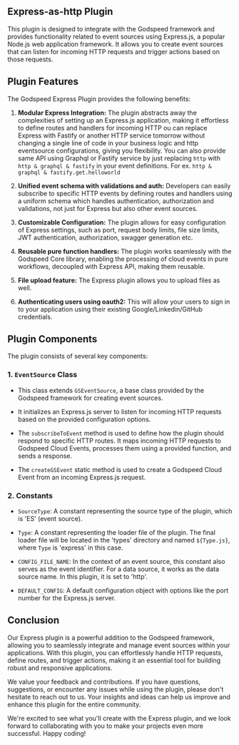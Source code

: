 ## Express-as-http Plugin 

This plugin is designed to integrate with the Godspeed framework and provides functionality related to event sources using Express.js, a popular Node.js web application framework. It allows you to create event sources that can listen for incoming HTTP requests and trigger actions based on those requests.

## Plugin Features

The Godspeed Express Plugin provides the following benefits:

1. **Modular Express Integration:** The plugin abstracts away the complexities of setting up an Express.js application, making it effortless to define routes and handlers for incoming HTTP ou can replace Express with Fastify or another HTTP service tomorrow without changing a single line of code in your business logic and http eventsource configurations, giving you flexibility. You can also provide same API using Graphql or Fastify service by just replacing `http` with `http & graphql & fastify` in your event definitions. For ex. `http & graphql & fastify.get.helloworld` 

2. **Unified event schema with validations and auth:** Developers can easily subscribe to specific HTTP events by defining routes and handlers using a uniform schema which handles authentication, authorization and validations, not just for Express but also other event sources.

3. **Customizable Configuration:** The plugin allows for easy configuration of Express settings, such as port, request body limits, file size limits, JWT authentication, authorization, swagger generation etc.

4. **Reusable pure function handlers:** The plugin works seamlessly with the Godspeed Core library, enabling the processing of cloud events in pure workflows, decoupled with Express API, making them reusable.

5. **File upload feature:** The Express plugin allows you to upload files as well.

6. **Authenticating users using oauth2:** This will allow your users to sign in to your application using their existing Google/Linkedin/GitHub credentials.

## Plugin Components

The plugin consists of several key components:

### 1. `EventSource` Class

- This class extends `GSEventSource`, a base class provided by the Godspeed framework for creating event sources.

- It initializes an Express.js server to listen for incoming HTTP requests based on the provided configuration options.

- The `subscribeToEvent` method is used to define how the plugin should respond to specific HTTP routes. It maps incoming HTTP requests to Godspeed Cloud Events, processes them using a provided function, and sends a response.

- The `createGSEvent` static method is used to create a Godspeed Cloud Event from an incoming Express.js request.

### 2. Constants

- `SourceType`: A constant representing the source type of the plugin, which is 'ES' (event source).

- `Type`: A constant representing the loader file of the plugin. The final loader file will be located in the 'types' directory and named `${Type.js}`, where `Type` is 'express' in this case.

- `CONFIG_FILE_NAME`: In the context of an event source, this constant also serves as the event identifier. For a data source, it works as the data source name. In this plugin, it is set to 'http'.

- `DEFAULT_CONFIG`: A default configuration object with options like the port number for the Express.js server.

## Conclusion

Our Express plugin is a powerful addition to the Godspeed framework, allowing you to seamlessly integrate and manage event sources within your applications. With this plugin, you can effortlessly handle HTTP requests, define routes, and trigger actions, making it an essential tool for building robust and responsive applications.

We value your feedback and contributions. If you have questions, suggestions, or encounter any issues while using the plugin, please don't hesitate to reach out to us. Your insights and ideas can help us improve and enhance this plugin for the entire community.

We're excited to see what you'll create with the Express plugin, and we look forward to collaborating with you to make your projects even more successful. Happy coding!

